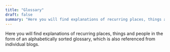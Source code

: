 ```yaml
---
title: "Glossary"
draft: false
summary: "Here you will find explanations of recurring places, things and people in the form of an alphabetically sorted glossary, which is also referenced from individual blogs."
---
```


Here you will find explanations of recurring places, things and people in the form of an alphabetically sorted glossary, which is also referenced from individual blogs.

